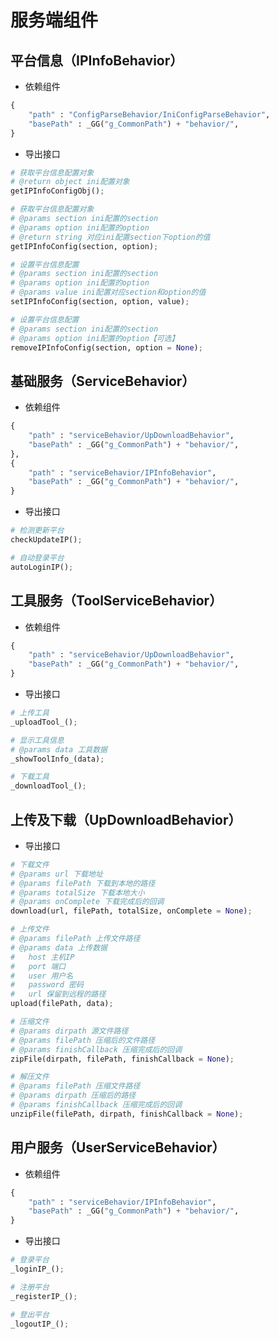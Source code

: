 # 服务端组件

## 平台信息（IPInfoBehavior）
  * 依赖组件  
```py
{
	"path" : "ConfigParseBehavior/IniConfigParseBehavior",
	"basePath" : _GG("g_CommonPath") + "behavior/",
}
```

  * 导出接口  
```py
# 获取平台信息配置对象
# @return object ini配置对象
getIPInfoConfigObj();

# 获取平台信息配置对象
# @params section ini配置的section
# @params option ini配置的option
# @return string 对应ini配置section下option的值
getIPInfoConfig(section, option);

# 设置平台信息配置
# @params section ini配置的section
# @params option ini配置的option
# @params value ini配置对应section和option的值
setIPInfoConfig(section, option, value);

# 设置平台信息配置
# @params section ini配置的section
# @params option ini配置的option【可选】
removeIPInfoConfig(section, option = None);
```

## 基础服务（ServiceBehavior）
  * 依赖组件  
```py
{
	"path" : "serviceBehavior/UpDownloadBehavior",
	"basePath" : _GG("g_CommonPath") + "behavior/",
},
{
	"path" : "serviceBehavior/IPInfoBehavior",
	"basePath" : _GG("g_CommonPath") + "behavior/",
}
```

  * 导出接口  
```py
# 检测更新平台
checkUpdateIP();

# 自动登录平台
autoLoginIP();
```

## 工具服务（ToolServiceBehavior）
  * 依赖组件  
```py
{
	"path" : "serviceBehavior/UpDownloadBehavior", 
	"basePath" : _GG("g_CommonPath") + "behavior/",
}
```

  * 导出接口  
```py
# 上传工具
_uploadTool_();

# 显示工具信息
# @params data 工具数据
_showToolInfo_(data);

# 下载工具
_downloadTool_();
```

## 上传及下载（UpDownloadBehavior）
  * 导出接口  
```py
# 下载文件
# @params url 下载地址
# @params filePath 下载到本地的路径
# @params totalSize 下载本地大小
# @params onComplete 下载完成后的回调
download(url, filePath, totalSize, onComplete = None);

# 上传文件
# @params filePath 上传文件路径
# @params data 上传数据
#	host 主机IP
#	port 端口
#	user 用户名
#	password 密码
#	url 保留到远程的路径
upload(filePath, data);

# 压缩文件
# @params dirpath 源文件路径
# @params filePath 压缩后的文件路径
# @params finishCallback 压缩完成后的回调
zipFile(dirpath, filePath, finishCallback = None);

# 解压文件
# @params filePath 压缩文件路径
# @params dirpath 压缩后的路径
# @params finishCallback 压缩完成后的回调
unzipFile(filePath, dirpath, finishCallback = None);
```

## 用户服务（UserServiceBehavior）
  * 依赖组件  
```py
{
	"path" : "serviceBehavior/IPInfoBehavior", 
	"basePath" : _GG("g_CommonPath") + "behavior/",
}
```

  * 导出接口  
```py
# 登录平台
_loginIP_();

# 注册平台
_registerIP_();

# 登出平台
_logoutIP_();
```